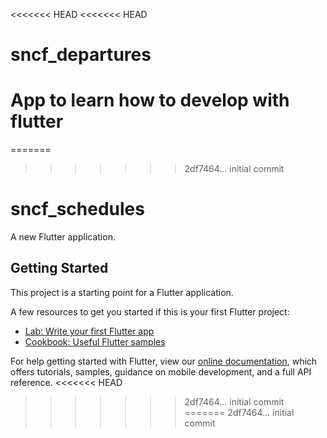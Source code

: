 <<<<<<< HEAD
<<<<<<< HEAD
# sncf_departures
App to learn how to develop with flutter
=======
=======
>>>>>>> 2df7464... initial commit
# sncf_schedules

A new Flutter application.

## Getting Started

This project is a starting point for a Flutter application.

A few resources to get you started if this is your first Flutter project:

- [Lab: Write your first Flutter app](https://flutter.io/docs/get-started/codelab)
- [Cookbook: Useful Flutter samples](https://flutter.io/docs/cookbook)

For help getting started with Flutter, view our 
[online documentation](https://flutter.io/docs), which offers tutorials, 
samples, guidance on mobile development, and a full API reference.
<<<<<<< HEAD
>>>>>>> 2df7464... initial commit
=======
>>>>>>> 2df7464... initial commit
